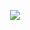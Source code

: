 <p style="text-align: center;"><img style="text-align: center;" src = 'https://s3.bmp.ovh/imgs/2022/10/11/14f0c62d33ecbd08.png'></p>
